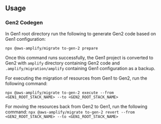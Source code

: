 ## Usage

### Gen2 Codegen

In Gen1 root directory run the following to generate Gen2 code based on Gen1 configuration:

`npx @aws-amplify/migrate to-gen-2 prepare`

Once this command runs successfully, the Gen1 project is converted to Gen2 with `amplify` directory containing Gen2 code and `.amplify/migration/amplify` containing Gen1 configuration as a backup.

For executing the migration of resources from Gen1 to Gen2, run the following command:

`npx @aws-amplify/migrate to-gen-2 execute --from <GEN1_ROOT_STACK_NAME> --to <GEN2_ROOT_STACK_NAME>`

For moving the resources back from Gen2 to Gen1, run the following command:
`npx @aws-amplify/migrate to-gen-2 revert --from <GEN2_ROOT_STACK_NAME> --to <GEN1_ROOT_STACK_NAME>`
